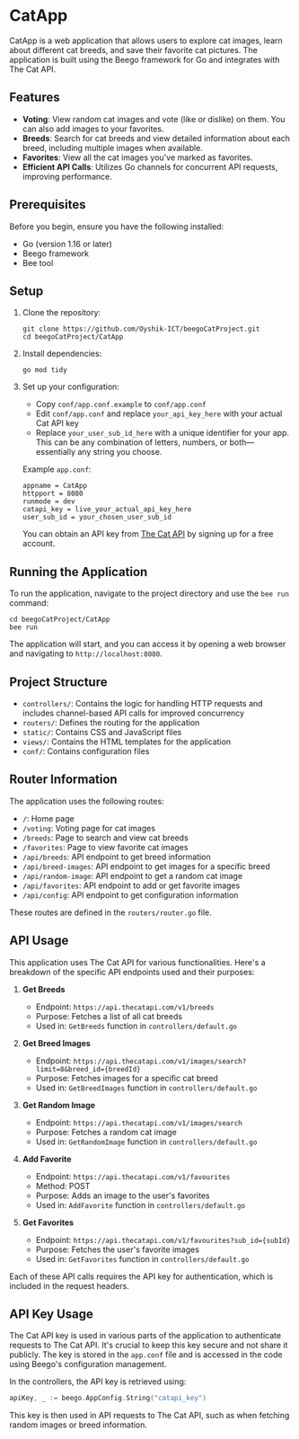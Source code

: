 # CatApp

CatApp is a web application that allows users to explore cat images, learn about different cat breeds, and save their favorite cat pictures. The application is built using the Beego framework for Go and integrates with The Cat API.

## Features

- **Voting**: View random cat images and vote (like or dislike) on them. You can also add images to your favorites.
- **Breeds**: Search for cat breeds and view detailed information about each breed, including multiple images when available.
- **Favorites**: View all the cat images you've marked as favorites.
- **Efficient API Calls**: Utilizes Go channels for concurrent API requests, improving performance.

## Prerequisites

Before you begin, ensure you have the following installed:

- Go (version 1.16 or later)
- Beego framework
- Bee tool

## Setup

1. Clone the repository:

   ```
   git clone https://github.com/Oyshik-ICT/beegoCatProject.git
   cd beegoCatProject/CatApp
   ```

2. Install dependencies:

   ```
   go mod tidy
   ```

3. Set up your configuration:

   - Copy `conf/app.conf.example` to `conf/app.conf`
   - Edit `conf/app.conf` and replace `your_api_key_here` with your actual Cat API key
   - Replace `your_user_sub_id_here` with a unique identifier for your app. This can be any combination of letters, numbers, or both—essentially any string you choose.

   Example `app.conf`:

   ```
   appname = CatApp
   httpport = 8080
   runmode = dev
   catapi_key = live_your_actual_api_key_here
   user_sub_id = your_chosen_user_sub_id
   ```

   You can obtain an API key from [The Cat API](https://thecatapi.com/) by signing up for a free account.

## Running the Application

To run the application, navigate to the project directory and use the `bee run` command:

```
cd beegoCatProject/CatApp
bee run
```

The application will start, and you can access it by opening a web browser and navigating to `http://localhost:8080`.

## Project Structure

- `controllers/`: Contains the logic for handling HTTP requests and includes channel-based API calls for improved concurrency
- `routers/`: Defines the routing for the application
- `static/`: Contains CSS and JavaScript files
- `views/`: Contains the HTML templates for the application
- `conf/`: Contains configuration files

## Router Information

The application uses the following routes:

- `/`: Home page
- `/voting`: Voting page for cat images
- `/breeds`: Page to search and view cat breeds
- `/favorites`: Page to view favorite cat images
- `/api/breeds`: API endpoint to get breed information
- `/api/breed-images`: API endpoint to get images for a specific breed
- `/api/random-image`: API endpoint to get a random cat image
- `/api/favorites`: API endpoint to add or get favorite images
- `/api/config`: API endpoint to get configuration information

These routes are defined in the `routers/router.go` file.

## API Usage

This application uses The Cat API for various functionalities. Here's a breakdown of the specific API endpoints used and their purposes:

1. **Get Breeds**

   - Endpoint: `https://api.thecatapi.com/v1/breeds`
   - Purpose: Fetches a list of all cat breeds
   - Used in: `GetBreeds` function in `controllers/default.go`

2. **Get Breed Images**

   - Endpoint: `https://api.thecatapi.com/v1/images/search?limit=8&breed_id={breedId}`
   - Purpose: Fetches images for a specific cat breed
   - Used in: `GetBreedImages` function in `controllers/default.go`

3. **Get Random Image**

   - Endpoint: `https://api.thecatapi.com/v1/images/search`
   - Purpose: Fetches a random cat image
   - Used in: `GetRandomImage` function in `controllers/default.go`

4. **Add Favorite**

   - Endpoint: `https://api.thecatapi.com/v1/favourites`
   - Method: POST
   - Purpose: Adds an image to the user's favorites
   - Used in: `AddFavorite` function in `controllers/default.go`

5. **Get Favorites**
   - Endpoint: `https://api.thecatapi.com/v1/favourites?sub_id={subId}`
   - Purpose: Fetches the user's favorite images
   - Used in: `GetFavorites` function in `controllers/default.go`

Each of these API calls requires the API key for authentication, which is included in the request headers.

## API Key Usage

The Cat API key is used in various parts of the application to authenticate requests to The Cat API. It's crucial to keep this key secure and not share it publicly. The key is stored in the `app.conf` file and is accessed in the code using Beego's configuration management.

In the controllers, the API key is retrieved using:

```go
apiKey, _ := beego.AppConfig.String("catapi_key")
```

This key is then used in API requests to The Cat API, such as when fetching random images or breed information.
